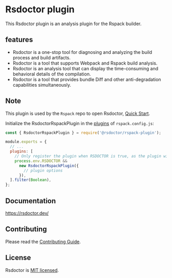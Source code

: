 # Rsdoctor plugin

This Rsdoctor plugin is an analysis plugin for the Rspack builder.

## features

- Rsdoctor is a one-stop tool for diagnosing and analyzing the build process and build artifacts.
- Rsdoctor is a tool that supports Webpack and Rspack build analysis.
- Rsdoctor is an analysis tool that can display the time-consuming and behavioral details of the compilation.
- Rsdoctor is a tool that provides bundle Diff and other anti-degradation capabilities simultaneously.

## Note

This plugin is used by the `Rspack` repo to open Rsdoctor, [Quick Start](https://rsdoctor.dev/guide/start/quick-start).

Initialize the RsdoctorRspackPlugin in the [plugins](https://www.rspack.dev/config/plugins.html#plugins) of `rspack.config.js`:

```js title="rspack.config.js"
const { RsdoctorRspackPlugin } = require('@rsdoctor/rspack-plugin');

module.exports = {
  // ...
  plugins: [
    // Only register the plugin when RSDOCTOR is true, as the plugin will increase the build time.
    process.env.RSDOCTOR &&
      new RsdoctorRspackPlugin({
        // plugin options
      }),
  ].filter(Boolean),
};
```

## Documentation

https://rsdoctor.dev/

## Contributing

Please read the [Contributing Guide](https://github.com/web-infra-dev/rsdoctor/blob/main/CONTRIBUTING.md).

## License

Rsdoctor is [MIT licensed](https://github.com/web-infra-dev/rsdoctor/blob/main/LICENSE).
